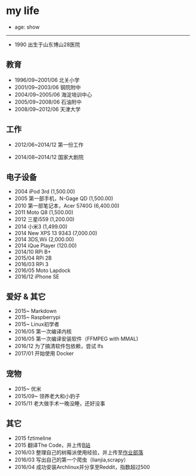 # my life

- age: show

----

- 1990 出生于山东博山28医院

## 教育

- 1996/09~2001/06 北关小学
- 2001/09~2003/06 钢院附中
- 2004/09~2005/06 海淀培训中心
- 2005/09~2008/06 石油附中
- 2008/09~2012/06 天津大学

## 工作

- 2012/06~2014/12 第一份工作

- 2014/08~2014/12 国家大剧院

## 电子设备

- 2004 iPod 3rd (1,500.00)
- 2005 第一部手机，N-Gage QD (1,500.00)
- 2010 第一部笔记本，Acer 5740G (6,400.00) 
- 2011 Moto Q8 (1,500.00)
- 2012 三星i559 (1,200.00)
- 2014 小米3 (1,499.00)
- 2014 New XPS 13 9343 (7,000.00)
- 2014 3DS,Wii (2,000.00)
- 2014 iQue Player (120.00)
- 2014/10 RPi B+
- 2015/04 RPi 2B
- 2016/03 RPi 3
- 2016/05 Moto Lapdock
- 2016/12 iPhone SE

## 爱好 & 其它

- 2015~ Markdown
- 2015~ Raspberrypi
- 2015~ Linux初学者
 - 2016/05 第一次编译内核
 - 2016/05 第一次编译安装软件（FFMPEG with MMAL)
 - 2016/12 为了搞清软件包依赖，尝试 lfs
 - 2017/01 开始使用 Docker

## 宠物

- 2015~ 优米
- 2015/09~ 领养老大和小豹子
 - 2015/11 老大做手术一晚没睡，还好没事

## 其它

- 2015 fztimeline
- 2015 翻译The Code，并上传[B站](www.bilibili.com/video/av4242055/)
- 2016/03 整理自己的树莓派使用经验，并上传至[作业部落](https://www.zybuluo.com/yangxuan/note/321467)
- 2016/03 写出自己的第一个爬虫（lianjia,scrapy）
- 2016/04 成功安装Archlinux并分享至Reddit，指数超过500
